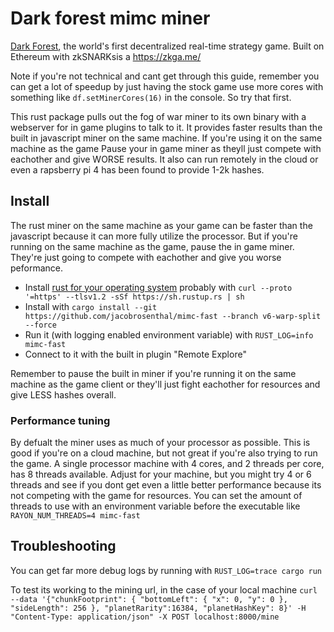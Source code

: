 # Dark forest mimc miner

[Dark Forest](https://zkga.me/), the world's first decentralized real-time strategy game. Built on Ethereum with zkSNARKsis a <https://zkga.me/>

Note if you're not technical and cant get through this guide, remember you can get a lot of speedup by just having the stock game use more cores with something like `df.setMinerCores(16)` in the console. So try that first.

This rust package pulls out the fog of war miner to its own binary with a webserver for in game plugins to talk to it. It provides faster results than the built in javascript miner on the same machine. If you're using it on the same machine as the game Pause your in game miner as theyll just compete with eachother and give WORSE results. It also can run remotely in the cloud or even a rapsberry pi 4 has been found to provide 1-2k hashes.

## Install

The rust miner on the same machine as your game can be faster than the javascript because it can more fully utilize the processor. But if you're running on the same machine as the game, pause the in game miner. They're just going to compete with eachother and give you worse peformance.

- Install [rust for your operating system](https://www.rust-lang.org/tools/install) probably with `curl --proto '=https' --tlsv1.2 -sSf https://sh.rustup.rs | sh`
- Install with `cargo install --git https://github.com/jacobrosenthal/mimc-fast --branch v6-warp-split --force`
- Run it (with logging enabled environment variable) with `RUST_LOG=info mimc-fast`
- Connect to it with the built in plugin "Remote Explore"

Remember to pause the built in miner if you're running it on the same machine as the game client or they'll just fight eachother for resources and give LESS hashes overall.

### Performance tuning

By defualt the miner uses as much of your processor as possible. This is good if you're on a cloud machine, but not great if you're also trying to run the game. A single processor machine with 4 cores, and 2 threads per core, has 8 threads available. Adjust for your machine, but you might try 4 or 6 threads and see if you dont get even a little better performance because its not competing with the game for resources. You can set the amount of threads to use with an environment variable before the executable like `RAYON_NUM_THREADS=4 mimc-fast`

## Troubleshooting

You can get far more debug logs by running with `RUST_LOG=trace cargo run`

To test its working to the mining url, in the case of your local machine `curl --data '{"chunkFootprint": { "bottomLeft": { "x": 0, "y": 0 }, "sideLength": 256 }, "planetRarity":16384, "planetHashKey": 8}' -H "Content-Type: application/json" -X POST localhost:8000/mine`

